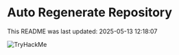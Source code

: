 # Auto Regenerate Repository

This README was last updated: 2025-05-13 12:18:07

 ![TryHackMe](https://tryhackme.com/badge/533634)